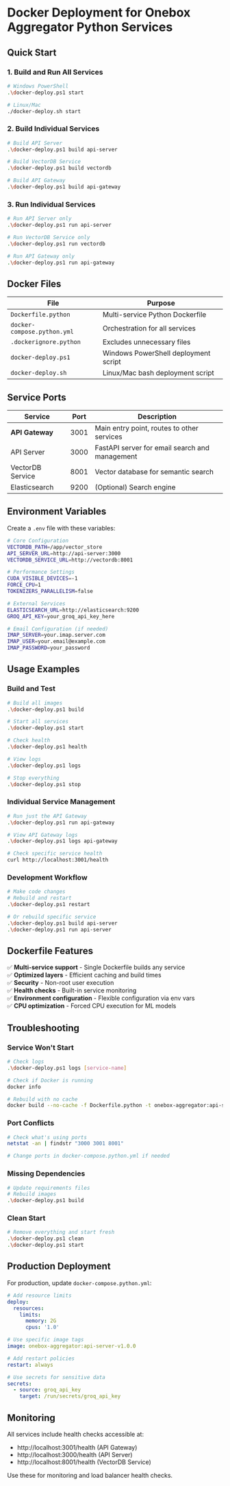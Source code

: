 # Docker Deployment for Onebox Aggregator Python Services

## Quick Start

### 1. Build and Run All Services
```bash
# Windows PowerShell
.\docker-deploy.ps1 start

# Linux/Mac
./docker-deploy.sh start
```

### 2. Build Individual Services
```bash
# Build API Server
.\docker-deploy.ps1 build api-server

# Build VectorDB Service  
.\docker-deploy.ps1 build vectordb

# Build API Gateway
.\docker-deploy.ps1 build api-gateway
```

### 3. Run Individual Services
```bash
# Run API Server only
.\docker-deploy.ps1 run api-server

# Run VectorDB Service only
.\docker-deploy.ps1 run vectordb

# Run API Gateway only
.\docker-deploy.ps1 run api-gateway
```

## Docker Files

| File | Purpose |
|------|---------|
| `Dockerfile.python` | Multi-service Python Dockerfile |
| `docker-compose.python.yml` | Orchestration for all services |
| `.dockerignore.python` | Excludes unnecessary files |
| `docker-deploy.ps1` | Windows PowerShell deployment script |
| `docker-deploy.sh` | Linux/Mac bash deployment script |

## Service Ports

| Service | Port | Description |
|---------|------|-------------|
| **API Gateway** | 3001 | Main entry point, routes to other services |
| API Server | 3000 | FastAPI server for email search and management |
| VectorDB Service | 8001 | Vector database for semantic search |
| Elasticsearch | 9200 | (Optional) Search engine |

## Environment Variables

Create a `.env` file with these variables:

```bash
# Core Configuration
VECTORDB_PATH=/app/vector_store
API_SERVER_URL=http://api-server:3000
VECTORDB_SERVICE_URL=http://vectordb:8001

# Performance Settings
CUDA_VISIBLE_DEVICES=-1
FORCE_CPU=1
TOKENIZERS_PARALLELISM=false

# External Services
ELASTICSEARCH_URL=http://elasticsearch:9200
GROQ_API_KEY=your_groq_api_key_here

# Email Configuration (if needed)
IMAP_SERVER=your.imap.server.com
IMAP_USER=your.email@example.com
IMAP_PASSWORD=your_password
```

## Usage Examples

### Build and Test
```bash
# Build all images
.\docker-deploy.ps1 build

# Start all services
.\docker-deploy.ps1 start

# Check health
.\docker-deploy.ps1 health

# View logs
.\docker-deploy.ps1 logs

# Stop everything
.\docker-deploy.ps1 stop
```

### Individual Service Management
```bash
# Run just the API Gateway
.\docker-deploy.ps1 run api-gateway

# View API Gateway logs
.\docker-deploy.ps1 logs api-gateway

# Check specific service health
curl http://localhost:3001/health
```

### Development Workflow
```bash
# Make code changes
# Rebuild and restart
.\docker-deploy.ps1 restart

# Or rebuild specific service
.\docker-deploy.ps1 build api-server
.\docker-deploy.ps1 run api-server
```

## Dockerfile Features

✅ **Multi-service support** - Single Dockerfile builds any service  
✅ **Optimized layers** - Efficient caching and build times  
✅ **Security** - Non-root user execution  
✅ **Health checks** - Built-in service monitoring  
✅ **Environment configuration** - Flexible configuration via env vars  
✅ **CPU optimization** - Forced CPU execution for ML models  

## Troubleshooting

### Service Won't Start
```bash
# Check logs
.\docker-deploy.ps1 logs [service-name]

# Check if Docker is running
docker info

# Rebuild with no cache
docker build --no-cache -f Dockerfile.python -t onebox-aggregator:api-server .
```

### Port Conflicts
```bash
# Check what's using ports
netstat -an | findstr "3000 3001 8001"

# Change ports in docker-compose.python.yml if needed
```

### Missing Dependencies
```bash
# Update requirements files
# Rebuild images
.\docker-deploy.ps1 build
```

### Clean Start
```bash
# Remove everything and start fresh
.\docker-deploy.ps1 clean
.\docker-deploy.ps1 start
```

## Production Deployment

For production, update `docker-compose.python.yml`:

```yaml
# Add resource limits
deploy:
  resources:
    limits:
      memory: 2G
      cpus: '1.0'

# Use specific image tags
image: onebox-aggregator:api-server-v1.0.0

# Add restart policies
restart: always

# Use secrets for sensitive data
secrets:
  - source: groq_api_key
    target: /run/secrets/groq_api_key
```

## Monitoring

All services include health checks accessible at:
- http://localhost:3001/health (API Gateway)
- http://localhost:3000/health (API Server)
- http://localhost:8001/health (VectorDB Service)

Use these for monitoring and load balancer health checks.